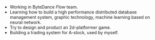 - Working in ByteDance _Flow_ team.
- Learning how to build a high performance distributed database management system, graphic technology, machine learning based on neural network.
- Try to design and product an 2d-platformer game.
- Building a trading system for A-stock, used by myself.

